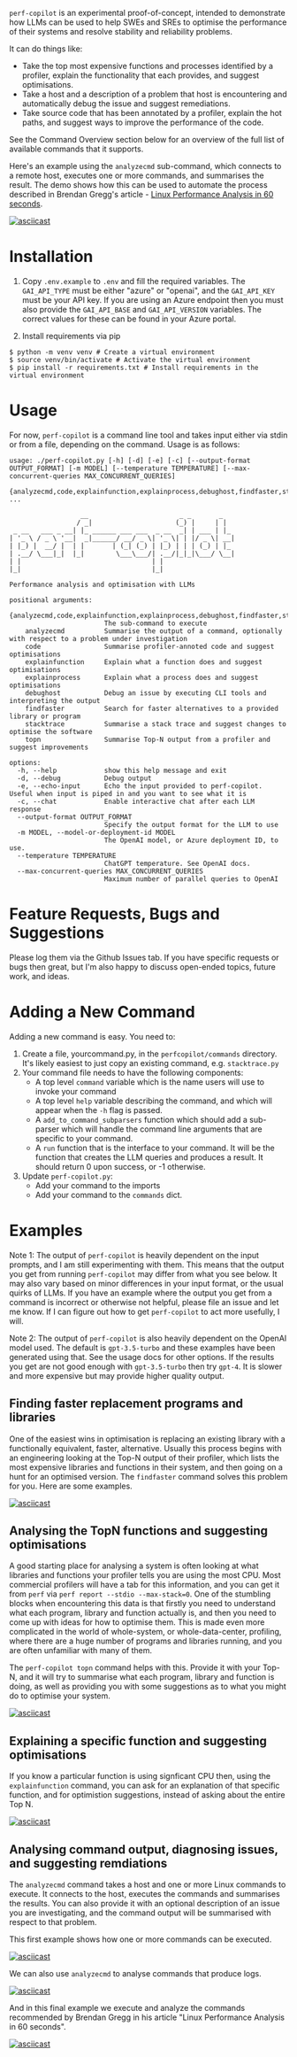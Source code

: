 `perf-copilot` is an experimental proof-of-concept, intended to demonstrate how
LLMs can be used to help SWEs and SREs to optimise the performance of their systems
and resolve stability and reliability problems.

It can do things like:

* Take the top most expensive functions and processes identified by a profiler, explain
the functionality that each provides, and suggest optimisations.
* Take a host and a description of a problem that host is encountering and automatically
debug the issue and suggest remediations.
* Take source code that has been annotated by a profiler, explain the hot paths, and
suggest ways to improve the performance of the code.

See the Command Overview section below for an overview of the full list of available
commands that it supports.

Here's an example using the `analyzecmd` sub-command, which connects to a remote host,
executes one or more commands, and summarises the result. The demo shows how this can be
used to automate the process described in Brendan Gregg's article -
[Linux Performance Analysis in 60 seconds](https://www.brendangregg.com/Articles/Netflix_Linux_Perf_Analysis_60s.pdf).

[![asciicast](https://asciinema.org/a/cIg4I8XjSwnJfQnLgYnambdRC.svg)](https://asciinema.org/a/cIg4I8XjSwnJfQnLgYnambdRC)

# Installation

1. Copy `.env.example` to `.env` and fill the required variables. The `GAI_API_TYPE` must be either "azure" or "openai",
and the `GAI_API_KEY` must be your API key. If you are using an Azure endpoint then you must also provide the
`GAI_API_BASE` and `GAI_API_VERSION` variables. The correct values for these can be found in your Azure portal.

2. Install requirements via pip

```
$ python -m venv venv # Create a virtual environment
$ source venv/bin/activate # Activate the virtual environment
$ pip install -r requirements.txt # Install requirements in the virtual environment
```

# Usage

For now, `perf-copilot` is a command line tool and takes input either via stdin
or from a file, depending on the command. Usage is as follows:

```
usage: ./perf-copilot.py [-h] [-d] [-e] [-c] [--output-format OUTPUT_FORMAT] [-m MODEL] [--temperature TEMPERATURE] [--max-concurrent-queries MAX_CONCURRENT_QUERIES]
                         {analyzecmd,code,explainfunction,explainprocess,debughost,findfaster,stacktrace,topn} ...

                  __                       _ _       _
                 / _|                     (_) |     | |
 _ __   ___ _ __| |_ ______ ___ ___  _ __  _| | ___ | |_
| '_ \ / _ \ '__|  _|______/ __/ _ \| '_ \| | |/ _ \| __|
| |_) |  __/ |  | |       | (_| (_) | |_) | | | (_) | |_
| .__/ \___|_|  |_|        \___\___/| .__/|_|_|\___/ \__|
| |                                 | |
|_|                                 |_|

Performance analysis and optimisation with LLMs

positional arguments:
  {analyzecmd,code,explainfunction,explainprocess,debughost,findfaster,stacktrace,topn}
                        The sub-command to execute
    analyzecmd          Summarise the output of a command, optionally with respect to a problem under investigation
    code                Summarise profiler-annoted code and suggest optimisations
    explainfunction     Explain what a function does and suggest optimisations
    explainprocess      Explain what a process does and suggest optimisations
    debughost           Debug an issue by executing CLI tools and interpreting the output
    findfaster          Search for faster alternatives to a provided library or program
    stacktrace          Summarise a stack trace and suggest changes to optimise the software
    topn                Summarise Top-N output from a profiler and suggest improvements

options:
  -h, --help            show this help message and exit
  -d, --debug           Debug output
  -e, --echo-input      Echo the input provided to perf-copilot. Useful when input is piped in and you want to see what it is
  -c, --chat            Enable interactive chat after each LLM response
  --output-format OUTPUT_FORMAT
                        Specify the output format for the LLM to use
  -m MODEL, --model-or-deployment-id MODEL
                        The OpenAI model, or Azure deployment ID, to use.
  --temperature TEMPERATURE
                        ChatGPT temperature. See OpenAI docs.
  --max-concurrent-queries MAX_CONCURRENT_QUERIES
                        Maximum number of parallel queries to OpenAI
```

# Feature Requests, Bugs and Suggestions

Please log them via the Github Issues tab. If you have specific requests or bugs
then great, but I'm also happy to discuss open-ended topics, future work, and
ideas.

# Adding a New Command

Adding a new command is easy. You need to:
1. Create a file, yourcommand.py, in the `perfcopilot/commands` directory. It's
likely easiest to just copy an existing command, e.g. `stacktrace.py`
2. Your command file needs to have the following components:
    * A top level `command` variable which is the name users will use to invoke
    your command
    * A top level `help` variable describing the command, and which will appear
    when the `-h` flag is passed.
    * A `add_to_command_subparsers` function which should add a sub-parser
    which will handle the command line arguments that are specific to your
    command.
    * A `run` function that is the interface to your command. It will be the
    function that creates the LLM queries and produces a result. It should
    return 0 upon success, or -1 otherwise.
3. Update `perf-copilot.py`:
    * Add your command to the imports
    * Add your command to the `commands` dict.

# Examples

Note 1: The output of `perf-copilot` is heavily dependent on the input prompts, and
I am still experimenting with them. This means that the output you get from
running `perf-copilot` may differ from what you see below. It may also vary based
on minor differences in your input format, or the usual quirks of LLMs. If you
have an example where the output you get from a command is incorrect or
otherwise not helpful, please file an issue and let me know. If I can figure out
how to get `perf-copilot` to act more usefully, I will.

Note 2: The output of `perf-copilot` is also heavily dependent on the OpenAI model
used. The default is `gpt-3.5-turbo` and these examples have been generated
using that. See the usage docs for other options. If the results you get are not
good enough with `gpt-3.5-turbo` then try `gpt-4`. It is slower and more
expensive but may provide higher quality output.

## Finding faster replacement programs and libraries

One of the easiest wins in optimisation is replacing an existing library with
a functionally equivalent, faster, alternative. Usually this process begins
with an engineering looking at the Top-N output of their profiler, which lists
the most expensive libraries and functions in their system, and then going on
a hunt for an optimised version. The `findfaster` command solves this problem
for you. Here are some examples.

[![asciicast](https://asciinema.org/a/SikklBJXeLOISK0Fwz3eyFENT.svg)](https://asciinema.org/a/SikklBJXeLOISK0Fwz3eyFENT)

## Analysing the TopN functions and suggesting optimisations

A good starting place for analysing a system is often looking at what libraries
and functions your profiler tells you are using the most CPU. Most commercial
profilers will have a tab for this information, and you can get it from `perf`
via `perf report --stdio --max-stack=0`. One of the stumbling blocks when
encountering this data is that firstly you need to understand what each
program, library and function actually is, and then you need to come up with
ideas for how to optimise them. This is made even more complicated in the
world of whole-system, or whole-data-center, profiling, where there are a
huge number of programs and libraries running, and you are often unfamiliar
with many of them.

The `perf-copilot topn` command helps with this. Provide it with your Top-N, and
it will try to summarise what each program, library and function is doing, as
well as providing you with some suggestions as to what you might do to
optimise your system.

[![asciicast](https://asciinema.org/a/Iv4NYKpbcccHx742kY1FMfbap.svg)](https://asciinema.org/a/Iv4NYKpbcccHx742kY1FMfbap)

## Explaining a specific function and suggesting optimisations

If you know a particular function is using signficant CPU then, using the
`explainfunction` command, you can ask for an explanation of that
specific function, and for optimistion suggestions, instead of asking about
the entire Top N.

[![asciicast](https://asciinema.org/a/lErwolZTG21bgxGPYiXgSwab1.svg)](https://asciinema.org/a/lErwolZTG21bgxGPYiXgSwab1)

## Analysing command output, diagnosing issues, and suggesting remdiations

The `analyzecmd` command takes a host and one or more Linux commands to execute.
It connects to the host, executes the commands and summarises the results. You can
also provide it with an optional description of an issue you are investigating, and
the command output will be summarised with respect to that problem.

This first example shows how one or more commands can be executed.

[![asciicast](https://asciinema.org/a/SHGe9XQnehXmKAsstVMnbEUAz.svg)](https://asciinema.org/a/SHGe9XQnehXmKAsstVMnbEUAz)

We can also use `analyzecmd` to analyse commands that produce logs.

[![asciicast](https://asciinema.org/a/ILYKfhfmHq6qFgmx5h8gTqTCr.svg)](https://asciinema.org/a/ILYKfhfmHq6qFgmx5h8gTqTCr)

And in this final example we execute and analyze the commands recommended by
Brendan Gregg  in his article "Linux Performance Analysis in 60 seconds".

[![asciicast](https://asciinema.org/a/cIg4I8XjSwnJfQnLgYnambdRC.svg)](https://asciinema.org/a/cIg4I8XjSwnJfQnLgYnambdRC)